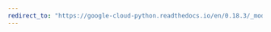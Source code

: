 ```yaml
---
redirect_to: "https://google-cloud-python.readthedocs.io/en/0.18.3/_modules/gcloud/bigtable/happybase/connection.html"
---
```

